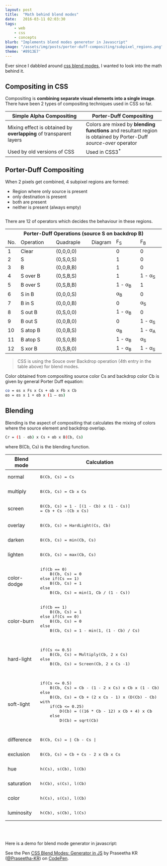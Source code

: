 ```yaml
---
layout: post
title:  "Math behind blend modes"
date:   2016-03-11 02:03:30
tags:
    - web
    - css
    - concepts
blurb: "Implements blend modes generetor in Javascript"
image: "/assets/img/posts/porter-duff-compositing/subpixel_regions.png"
theme: '#8913E7'
---
```


Ever since I dabbled around [css blend modes](https://imagineer.in/blog/pixr-css-image-editor/), I wanted to look into the math behind it.

## Compositing in CSS
Compositing is <strong>combining separate visual elements into a single image</strong>. There have been 2 types of compositing techniques used in CSS so far.

<table>
    <thead>
        <tr>
            <th width="50%">Simple Alpha Compositing</th>
            <th>Porter-Duff Compositing <a href="http://keithp.com/~keithp/porterduff/"><i class="fa fa-external-link"></i></a></th>
        </tr>
    </thead>
    <tbody>
        <tr>
            <td>Mixing effect is obtained by <strong>overlapping</strong> of transparent layers</td>
            <td>Colors are mixed by <strong>blending functions</strong> and resultant region is obtained by Porter-Duff <em>source-over</em> operator</td>
        </tr>
        <tr>
            <td>Used by old versions of CSS</td>
            <td>Used in CSS3<sup>*</sup></td>
        </tr>
    </tbody>
</table>

## Porter-Duff Compositing
When 2 pixels get combined, 4 subpixel regions are formed:

   - Region where only source is present
   - only destination is present
   - both are present
   - neither is present (always empty)

<div class="p-2-v">
    <img src="/assets/img/posts/porter-duff-compositing/subpixel_regions.png" alt="" class="half-width centered">
</div>

There are 12 of operators which decides the behaviour in these regions.

<table class="m-1-v table-striped">
    <thead>
        <tr>
            <th colspan="6">Porter-Duff Operations (source S on backdrop B)</th>
        </tr>
        <tr>
            <td width="2%">No.</td>
            <td width="25%">Operation</td>
            <td width="25%">Quadraple</td>
            <td width="8%">Diagram</td>
            <td width="20%">F<sub>S</sub></td>
            <td width="20%">F<sub>B</sub></td>
        </tr>
    </thead>
    <tbody>
        <tr>
            <td>1</td>
            <td>Clear</td>
            <td>(0,0,0,0)</td>
            <td class="nopad nopush"><img src="/assets/img/posts/porter-duff-compositing/clear.png" alt=""></td>
            <td>0</td>
            <td>0</td>
        </tr>
        <tr>
            <td>2</td>
            <td>S</td>
            <td>(0,S,0,S)</td>
            <td class="nopad nopush"><img src="/assets/img/posts/porter-duff-compositing/s.png" alt=""></td>
            <td>1</td>
            <td>0</td>
        </tr>
        <tr>
            <td>3</td>
            <td>B</td>
            <td>(0,0,B,B)</td>
            <td class="nopad nopush"><img src="/assets/img/posts/porter-duff-compositing/b.png" alt=""></td>
            <td>1</td>
            <td>0</td>
        </tr>
        <tr class="fill-white">
            <td>4</td>
            <td>S over B</td>
            <td>(0,S,B,S)</td>
            <td class="nopad nopush"><img src="/assets/img/posts/porter-duff-compositing/s_over_b.png" alt=""></td>
            <td>1</td>
            <td>1 - α<sub>S</sub></td>
        </tr>
        <tr>
            <td>5</td>
            <td>B over S</td>
            <td>(0,S,B,B)</td>
            <td class="nopad nopush"><img src="/assets/img/posts/porter-duff-compositing/b_over_s.png" alt=""></td>
            <td>1 - α<sub>B</sub></td>
            <td>1</td>
        </tr>
        <tr>
            <td>6</td>
            <td>S in B</td>
            <td>(0,0,0,S)</td>
            <td class="nopad nopush"><img src="/assets/img/posts/porter-duff-compositing/s_in_b.png" alt=""></td>
            <td>α<sub>B</sub></td>
            <td>0</td>
        </tr>
        <tr>
            <td>7</td>
            <td>B in S</td>
            <td>(0,0,0,B)</td>
            <td class="nopad nopush"><img src="/assets/img/posts/porter-duff-compositing/b_in_s.png" alt=""></td>
            <td>0</td>
            <td>α<sub>S</sub></td>
        </tr>
        <tr>
            <td>8</td>
            <td>S out B</td>
            <td>(0,S,0,0)</td>
            <td class="nopad nopush"><img src="/assets/img/posts/porter-duff-compositing/s_out_b.png" alt=""></td>
            <td>1 - α<sub>B</sub></td>
            <td>0</td>
        </tr>
        <tr>
            <td>9</td>
            <td>B out S</td>
            <td>(0,0,B,0)</td>
            <td class="nopad nopush"><img src="/assets/img/posts/porter-duff-compositing/b_out_s.png" alt=""></td>
            <td>0</td>
            <td>1 - α<sub>S</sub></td>
        </tr>
        <tr>
            <td>10</td>
            <td>S atop B</td>
            <td>(0,0,B,S)</td>
            <td class="nopad nopush"><img src="/assets/img/posts/porter-duff-compositing/s_atop_b.png" alt=""></td>
            <td>α<sub>B</sub></td>
            <td>1 - α<sub>A</sub></td>
        </tr>
        <tr>
            <td>11</td>
            <td>B atop S</td>
            <td>(0,S,0,B)</td>
            <td class="nopad nopush"><img src="/assets/img/posts/porter-duff-compositing/b_atop_s.png" alt=""></td>
            <td>1 - α<sub>B</sub></td>
            <td>α<sub>S</sub></td>
        </tr>
        <tr>
            <td>12</td>
            <td>S xor B</td>
            <td>(0,S,B,0)</td>
            <td class="nopad nopush"><img src="/assets/img/posts/porter-duff-compositing/s_xor_b.png" alt=""></td>
            <td>1 - α<sub>B</sub></td>
            <td>1 - α<sub>S</sub></td>
        </tr>
    </tbody>
</table>

> CSS is using the Souce over Backdrop operation (4th entry in the table above) for blend modes.

Color obtained from compositing source color Cs and backdrop color Cb is given by general Porter Duff equation:

``` bash
co = αs x Fs x Cs + αb x Fb x Cb
αo = αs x 1 + αb x (1 – αs)
```


## Blending
Blending is the aspect of compositing that calculates the mixing of colors where the source element and backdrop overlap.

``` bash
Cr = (1 - αb) x Cs + αb x B(Cb, Cs)
```
where B(Cb, Cs) is the blending function.

<table>
    <thead>
        <tr>
            <th>Blend mode</th>
            <th>Calculation</th>
        </tr>
    </thead>
    <tbody>
        <tr>
            <td>normal</td>
            <td><pre>B(Cb, Cs) = Cs</td>
        </tr>
        <tr>
            <td>multiply</td>
            <td><pre>B(Cb, Cs) = Cb x Cs</td>
        </tr>
        <tr>
            <td>screen</td>
            <td><pre>B(Cb, Cs) = 1 - [(1 - Cb) x (1 - Cs)]<br>= Cb + Cs -(Cb x Cs)</td>
        </tr>
        <tr>
            <td>overlay</td>
            <td><pre>B(Cb, Cs) = HardLight(Cs, Cb)</pre></td>
        </tr>
        <tr>
            <td>darken</td>
            <td><pre>B(Cb, Cs) = min(Cb, Cs)</pre></td>
        </tr>
        <tr>
            <td>lighten</td>
            <td><pre>B(Cb, Cs) = max(Cb, Cs)</pre></td>
        </tr>
        <tr>
            <td>color-dodge</td>
            <td><pre>
if(Cb == 0)
    B(Cb, Cs) = 0
else if(Cs == 1)
    B(Cb, Cs) = 1
else
    B(Cb, Cs) = min(1, Cb / (1 - Cs))</pre></td>
        </tr>
        <tr>
            <td>color-burn</td>
            <td><pre>
if(Cb == 1)
    B(Cb, Cs) = 1
else if(Cs == 0)
    B(Cb, Cs) = 0
else
    B(Cb, Cs) = 1 - min(1, (1 - Cb) / Cs)
            </pre></td>
        </tr>
        <tr>
            <td>hard-light</td>
            <td><pre>
if(Cs <= 0.5)
    B(Cb, Cs) = Multiply(Cb, 2 x Cs)
else
    B(Cb, Cs) = Screen(Cb, 2 x Cs -1)
            </pre></td>
        </tr>
        <tr>
            <td>soft-light</td>
            <td><pre>
if(Cs <= 0.5)
    B(Cb, Cs) = Cb - (1 - 2 x Cs) x Cb x (1 - Cb)
else
    B(Cb, Cs) = Cb + (2 x Cs - 1) x (D(Cb) - Cb)
with
    if(Cb <= 0.25)
        D(Cb) = ((16 * Cb - 12) x Cb + 4) x Cb
    else
        D(Cb) = sqrt(Cb)
            </pre></td>
        </tr>
        <tr>
            <td>difference</td>
            <td><pre>B(Cb, Cs) = | Cb - Cs |</pre></td>
        </tr>
        <tr>
            <td>exclusion</td>
            <td><pre>B(Cb, Cs) = Cb + Cs - 2 x Cb x Cs</pre></td>
        </tr>
        <tr>
            <td>hue</td>
            <td><pre>h(Cs), s(Cb), l(Cb)</pre></td>
        </tr>
        <tr>
            <td>saturation</td>
            <td><pre>h(Cb), s(Cs), l(Cb)</pre></td>
        </tr>
        <tr>
            <td>color</td>
            <td><pre>h(Cs), s(Cs), l(Cb)</pre></td>
        </tr>
        <tr>
            <td>luminosity</td>
            <td><pre>h(Cb), s(Cb), l(Cs)</pre></td>
        </tr>
    </tbody>
</table>

<br><br>

<p>Here is a demo for blend mode generator in javascript:</p>

<p data-height="350" data-theme-id="8104" data-slug-hash="grrWba" data-default-tab="result" data-user="Praseetha-KR" class="codepen">See the Pen <a href="http://codepen.io/Praseetha-KR/pen/grrWba/">CSS Blend Modes: Generator in JS</a> by Praseetha KR (<a href="http://codepen.io/Praseetha-KR">@Praseetha-KR</a>) on <a href="http://codepen.io">CodePen</a>.</p>
<script async src="//assets.codepen.io/assets/embed/ei.js"></script>
